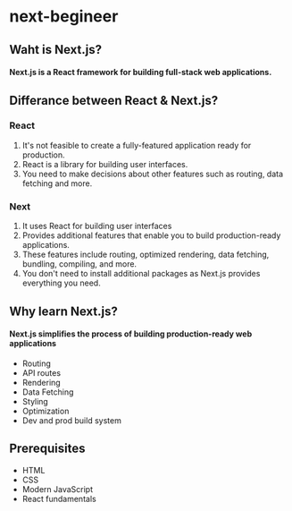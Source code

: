 # next-begineer

## Waht is Next.js? 

#### Next.js is a React framework for building full-stack web applications.

## Differance between React & Next.js?

### React

1. It's not feasible to create a fully-featured application ready for production.
2. React is a library for building user interfaces.
3. You need to make decisions about other features such as routing, data fetching and more.

### Next

1. It uses React for building user interfaces
2. Provides additional features that enable you to build production-ready applications.
3. These features include routing, optimized rendering, data fetching, bundling, compiling, and more.
4. You don't need to install additional packages as Next.js provides everything you need.

## Why learn Next.js?

#### Next.js simplifies the process of building production-ready web applications

- Routing
- API routes
- Rendering
- Data Fetching
- Styling
- Optimization
- Dev and prod build system

## Prerequisites

- HTML
- CSS
- Modern JavaScript
- React fundamentals
